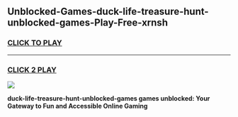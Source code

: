 
## Unblocked-Games-duck-life-treasure-hunt-unblocked-games-Play-Free-xrnsh
<h3>
<a href="https://premium76.site?title=duck-life-treasure-hunt-unblocked-games&ref=19M">CLICK TO PLAY</a></h3>
<hr>

<h3>
<a href="https://premium76.site?title=duck-life-treasure-hunt-unblocked-games&ref=19M">CLICK 2 PLAY</a>
  
</h3>

<a href="https://premium76.site?title=duck-life-treasure-hunt-unblocked-games&ref=19M"><img src="https://clearcache.store/games.png"></a>


**duck-life-treasure-hunt-unblocked-games games unblocked: Your Gateway to Fun and Accessible Online Gaming**
